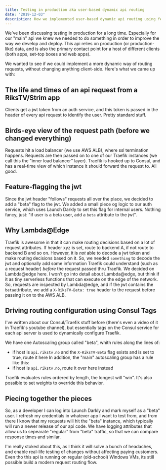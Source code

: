 ```yaml
---
title: Testing in production aka user-based dynamic api routing
date: "2019-12-03"
description: How we implemented user-based dynamic api routing using feature flags, Lambda@edge and Traefik
---
```


We've been discussing testing in production for a long time. Especially for our "main" api we knew we needed to do something in order to improve the way we develop and deploy. This api relies on production (or production-like) data, and is also the primary contact point for a host of different clients (both apps, set-top boxes and web apps). 

We wanted to see if we could implement a more dynamic way of routing requests, without changing anything client-side. Here's what we came up with:

## The life and times of an api request from a RiksTV/Strim app
Clients get a jwt token from an auth service, and this token is passed in the header of every api request to identify the user. Pretty standard stuff.

## Birds-eye view of the request path (before we changed everything)
Requests hit a load balancer (we use AWS ALB), where ssl termination happens. Requests are then passed on to one of our Traefik instances (we call this the "inner load balancer" layer). Traefik is hooked up to Consul, and has a real-time view of which instance it should forward the request to. All good.

## Feature-flagging the jwt
Since the jwt header "follows" requests all over the place, we decided to add a "beta" flag to the jwt. We added a small piece og logic to our auth service, which uses Launch Darkly to set this flag for internal users. Nothing fancy, just: "if user is a beta user, add a `beta` attribute to the jwt". 

## Why Lambda@Edge
Traefik is awesome in that it can make routing decisions based on a lot of request attributes. If header xyz is set, route to backend A, if not route to backend B and so on. However, it is _not_ able to decode a jwt token and make routing decisions based on it. So, we needed `something` to decode the jwt and optionally add some information Traefik could understand (such as a request header) _before_ the request passed thru Traefik. We decided on Lambda@edge here. I won't go into detail about Lambda@edge, but think if it as tiny serverless functions that can execute on the edge of the network. So, requests are inspected by Lambda@edge, and if the jwt contains the `beta`attribute, we add a `X-RiksTV-Beta: true` header to the request before passing it on to the AWS ALB.

## Driving routing configuration using Consul Tags
I've written about our Consul/Traefik stuff before (there's even a video of it in Traefik's youtube channel), but essentially tags on the Consul service for each api server is used to dynamically configure Traefik.

We have one Autoscaling group called "beta", whith rules along the lines of:
- if host is `api.rikstv.no` and the `X-RiksTV-Beta` flag exists and is set to true, route it here
In addition, the "main" autoscaling group has a rule like this:
- if host is `api.rikstv.no`, route it over here instead

Traefik evaluates rules ordered by length, the longest will "win". It's also possible to set weights to override this behavior.

## Piecing together the pieces
So, as a developer I can log into Launch Darkly and mark myself as a "beta" user. I refresh my credentials in whatever app I want to test from, and from there I know that my requests will hit the "beta" instance, which typically will run a newer release of our api code. We have logging attributes that allow us to sepearate "regular" from "beta" traffic, so that we can compare response times and similar.

I'm really stoked about this, as I think it will solve a bunch of headaches, and enable real-life testing of changes without affecting paying customers. Even tho this api is running on regular (old-school) Windows VMs, its still possible build a modern request routing flow.